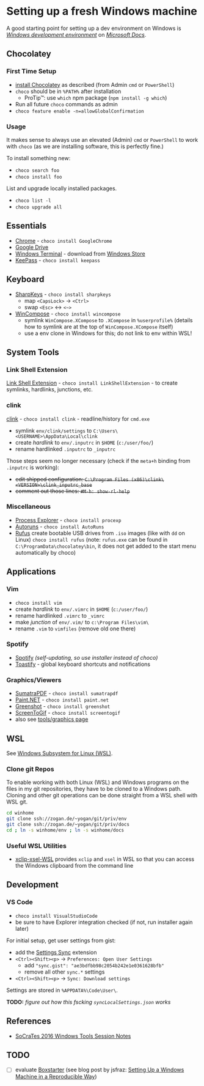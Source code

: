 # Setting up a fresh Windows machine

A good starting point for setting up a dev environment on Windows is
*[Windows development environment](https://docs.microsoft.com/en-us/windows/dev-environment/)*
on *[Microsoft Docs](https://docs.microsoft.com/en-us/)*.

## Chocolatey

### First Time Setup

- [install Chocolatey](https://chocolatey.org/install) as described (from Admin
  `cmd` or `PowerShell`)
- `choco` should be in `%PATH%` after installation
  - ProTip™: use `which` npm package (`npm install -g which`)
- Run all future `choco` commands as admin
- `choco feature enable -n=allowGlobalConfirmation`

### Usage

It makes sense to always use an elevated (Admin) `cmd` or `PowerShell` to work
with `choco` (as we are installing software, this is perfectly fine.)

To install something new:

- `choco search foo`
- `choco install foo`

List and upgrade locally installed packages.

- `choco list -l`
- `choco upgrade all`

## Essentials

- [Chrome](https://www.google.de/intl/de/chrome/browser/desktop/index.html) -
  `choco install GoogleChrome`
- [Google Drive](https://www.google.com/drive/download/)
- [Windows Terminal](https://github.com/microsoft/terminal) - download from
  [Windows Store](https://aka.ms/terminal)
- [KeePass](http://keepass.info/) - `choco install keepass`

## Keyboard

- [SharpKeys](https://sharpkeys.codeplex.com) - `choco install sharpkeys`
  - map `<CapsLock>` → `<Ctrl>`
  - swap `<Esc>` ↔ `<~>`
- [WinCompose](https://github.com/SamHocevar/wincompose) - `choco install wincompose`
  - symlink `WinCompose.XCompose` to `.XCompose` in `%userprofile%` (details how
    to symlink are at the top of `WinCompose.XCompose` itself)
  - use a env clone in Windows for this; do not link to env within WSL!

## System Tools

### Link Shell Extension

[Link Shell
Extension](http://schinagl.priv.at/nt/hardlinkshellext/hardlinkshellext.html) -
`choco install LinkShellExtension` - to create symlinks, hardlinks, junctions,
etc.

### clink

[clink](https://mridgers.github.io/clink/) - `choco install clink` -
readline/history for `cmd.exe`

- symlink `env/clink/settings` to `C:\Users\<USERNAME>\AppData\Local\clink`
- create *hardlink* to `env/.inputrc` in `$HOME` (`c:/user/foo/`)
- rename hardlinked `.inputrc` to `_inputrc`

Those steps seem no longer necessary (check if the `meta+h` binding from
`.inputrc` is working):

- ~~edit shipped configuration: `C:\Program Files (x86)\clink\<VERSION>\clink_inputrc_base`~~
- ~~comment out those lines: `#M-h: show-rl-help`~~

### Miscellaneous

- [Process
  Explorer](https://technet.microsoft.com/en-us/sysinternals/bb896653.aspx) -
  `choco install procexp`
- [Autoruns](https://technet.microsoft.com/en-us/sysinternals/bb963902.aspx) -
  `choco install AutoRuns`
- [Rufus](http://rufus.akeo.ie) create bootable USB drives from `.iso` images
  (like with `dd` on Linux) `choco install rufus` (note: `rufus.exe` can be
  found in `C:\ProgramData\chocolatey\bin`, it does not get added to the start
  menu automatically by choco)

## Applications

### Vim

- `choco install vim`
- create *hardlink* to `env/.vimrc` in `$HOME` (`c:/user/foo/`)
- rename hardlinked `.vimrc` to `_vimrc`
- make *junction* of `env/.vim/` to `c:\Program Files\vim\`
- rename `.vim` to `vimfiles` (remove old one there)

### Spotify

- [Spotify](https://www.spotify.com/de/download/windows/) *(self-updating, so use installer instead of choco)*
- [Toastify](https://github.com/aleab/toastify/releases) - global
  keyboard shortcuts and notifications

### Graphics/Viewers

- [SumatraPDF](http://www.sumatrapdfreader.org/free-pdf-reader.html) -
  `choco install sumatrapdf`
- [Paint.NET](http://www.getpaint.net) - `choco install paint.net`
- [Greenshot](http://getgreenshot.org/de/) - `choco install greenshot`
- [ScreenToGif](http://www.screentogif.com/) - `choco install screentogif`
- also see [tools/graphics page](../tools/graphics.md)

## WSL

See [Windows Subsystem for Linux (WSL)](wsl.md).

### Clone git Repos

To enable working with both Linux (WSL) and Windows programs on the files in my
git repositories, they have to be cloned to a Windows path. Cloning and other
git operations can be done straight from a WSL shell with WSL git.

```sh
cd winhome
git clone ssh://zogan.de/~yogan/git/priv/env
git clone ssh://zogan.de/~yogan/git/priv/docs
cd ; ln -s winhome/env ; ln -s winhome/docs
```

### Useful WSL Utilities

- [xclip-xsel-WSL](https://github.com/Konfekt/xclip-xsel-WSL) provides `xclip` and `xsel` in
  WSL so that you can access the Windows clipboard from the command line

## Development

### VS Code

- `choco install VisualStudioCode`
- be sure to have Explorer integration checked (if not, run installer again
  later)

For initial setup, get user settings from gist:

- add the [Settings
  Sync](https://marketplace.visualstudio.com/items?itemName=Shan.code-settings-sync)
  extension
- `<Ctrl><Shift><p>` → `Preferences: Open User Settings`
  - add `"sync.gist": "ae3bdfbb98c2054b242e1e0361628bfb"`
  - remove all other `sync.*` settings
- `<Ctrl><Shift><p>` → `Sync: Download settings`

Settings are stored in `%APPDATA%\Code\User\`.

**TODO:** *figure out how this fscking `syncLocalSettings.json` works*

## References

- [SoCraTes 2016 Windows Tools Session Notes](https://blog.sandra-parsick.de/2016/09/20/summary-of-socrates-2016-session-hey-dude-where-is-my-tool-chain-working-on-windows-as-a-linux-user-aka-lets-talk-about-windows/)

## TODO

- [ ] evaluate [Boxstarter](http://boxstarter.org/) (see blog post by jsfraz:
  [Setting Up a Windows Machine in a Reproducible
  Way](https://blog.jessfraz.com/post/windows-for-linux-nerds/#setting-up-a-windows-machine-in-a-reproducible-way))
